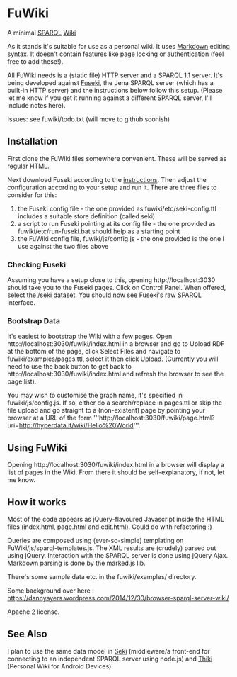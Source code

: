 # FuWiki
A minimal [SPARQL](http://www.w3.org/TR/sparql11-overview/) [Wiki](http://en.wikipedia.org/wiki/Wiki)

As it stands it's suitable for use as a personal wiki. It uses [Markdown](http://en.wikipedia.org/wiki/Markdown) editing syntax. It doesn't contain features like page locking or authentication (feel free to add these!).

All FuWiki needs is a (static file) HTTP server and a SPARQL 1.1 server. It's being developed against [Fuseki](http://jena.apache.org/documentation/serving_data/), the Jena SPARQL server (which has a built-in HTTP server) and the instructions below follow this setup. (Please let me know if you get it running against a different SPARQL server, I'll include notes here).

Issues: see fuwiki/todo.txt (will move to github soonish)

## Installation
First clone the FuWiki files somewhere convenient. These will be served as regular HTML.

Next download Fuseki according to the [instructions](http://jena.apache.org/documentation/serving_data/). Then adjust the configuration according to your setup and run it. There are three files to consider for this:

1. the Fuseki config file - the one provided as fuwiki/etc/seki-config.ttl includes a suitable store definition (called seki)
2. a script to run Fuseki pointing at its config file - the one provided as fuwiki/etc/run-fuseki.bat should help as a starting point
3. the FuWiki config file, fuwiki/js/config.js - the one provided is the one I use against the two files above

### Checking Fuseki 
Assuming you have a setup close to this, opening http://localhost:3030 should take you to the Fuseki pages. Click on Control Panel. When offered, select the /seki dataset. You should now see Fuseki's raw SPARQL interface. 

### Bootstrap Data
It's easiest to bootstrap the Wiki with a few pages. Open http://localhost:3030/fuwiki/index.html in a browser and go to Upload RDF at the bottom of the page, click Select Files and navigate to fuwiki/examples/pages.ttl, select it then click Upload. (Currently you will need to use the back button to get back to http://localhost:3030/fuwiki/index.html and refresh the browser to see the page list).

You may wish to customise the graph name, it's specified in fuwiki/js/config.js. If so, either do a search/replace in pages.ttl or skip the file upload and go straight to a (non-existent) page by pointing your browser at a URL of the form '''http://localhost:3030/fuwiki/page.html?uri=http://hyperdata.it/wiki/Hello%20World'''.

## Using FuWiki
Opening http://localhost:3030/fuwiki/index.html in a browser will display a list of pages in the Wiki. From there it should be self-explanatory, if not, let me know.

## How it works
Most of the code appears as jQuery-flavoured Javascript inside the HTML files (index.html, page.html and edit.html). Could do with refactoring :)

Queries are composed using (ever-so-simple) templating on FuWiki/js/sparql-templates.js. The XML results are (crudely) parsed out using jQuery. Interaction with the SPARQL server is done using jQuery Ajax. Markdown parsing is done by the marked.js lib.

There's some sample data etc. in the fuwiki/examples/ directory.

Some background over here : https://dannyayers.wordpress.com/2014/12/30/browser-sparql-server-wiki/

Apache 2 license.

## See Also
I plan to use the same data model in [Seki](https://github.com/danja/seki) (middleware/a front-end for connecting to an independent SPARQL server using node.js) and [Thiki](https://github.com/danja/thiki) (Personal Wiki for Android Devices).